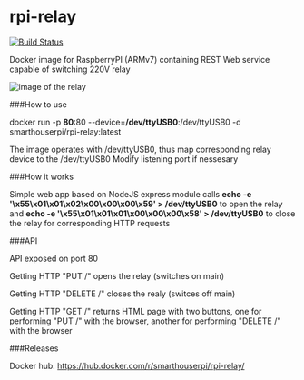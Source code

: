 # rpi-relay

[![Build Status](http://armbuilder.grechka.family:8081/api/badges/SmartHouseRpi/rpi-relay/status.svg)](http://armbuilder.grechka.family:8081/SmartHouseRpi/rpi-relay)

Docker image for RaspberryPI (ARMv7) containing REST Web service capable of switching 220V relay

![image of the relay](http://SmartHouseRpi.github.io/rpi-relay/relay.jpg)

###How to use

docker run -p **80**:80 --device=**/dev/ttyUSB0**:/dev/ttyUSB0 -d smarthouserpi/rpi-relay:latest

The image operates with /dev/ttyUSB0, thus map corresponding relay device to the /dev/ttyUSB0
Modify listening port if nessesary

###How it works

Simple web app based on NodeJS express module calls **echo -e '\x55\x01\x01\x02\x00\x00\x00\x59' > /dev/ttyUSB0** to open the relay
and **echo -e '\x55\x01\x01\x01\x00\x00\x00\x58' > /dev/ttyUSB0** to close the relay for corresponding HTTP requests

###API

API exposed on port 80

Getting HTTP "PUT /" opens the relay (switches on main)

Getting HTTP "DELETE /" closes the realy (switces off main)

Getting HTTP "GET /" returns HTML page with two buttons, one for performing "PUT /" with the browser, another for performing "DELETE /" with the browser

###Releases

Docker hub: https://hub.docker.com/r/smarthouserpi/rpi-relay/

